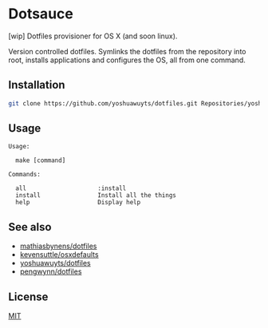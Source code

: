 # Dotsauce
[wip] Dotfiles provisioner for OS X (and soon linux).

Version controlled dotfiles. Symlinks the dotfiles from the repository into
root, installs applications and configures the OS, all from one command.

## Installation
```sh
git clone https://github.com/yoshuawuyts/dotfiles.git Repositories/yoshua/dotfiles
```

## Usage
```
Usage:

  make [command]

Commands:

  all                    :install
  install                Install all the things
  help                   Display help
```

## See also
- [mathiasbynens/dotfiles][mathias]
- [kevensuttle/osxdefaults][osx]
- [yoshuawuyts/dotfiles][dyw]
- [pengwynn/dotfiles](https://github.com/pengwynn/dotfiles)

## License
[MIT](https://tldrlegal.com/license/mit-license)

[brewfile]: https://github.com/yoshuawuyts/dotfiles/blob/master/.setup/Brewfile
[caskfile]: https://github.com/yoshuawuyts/dotfiles/blob/master/.setup/Caskfile
[dyw]: https://github.com/yoshuawuyts/dotfiles
[mathias]: https://github.com/mathiasbynens/dotfiles
[osx]: https://github.com/kevinSuttle/OSXDefaults/blob/master/.osx
